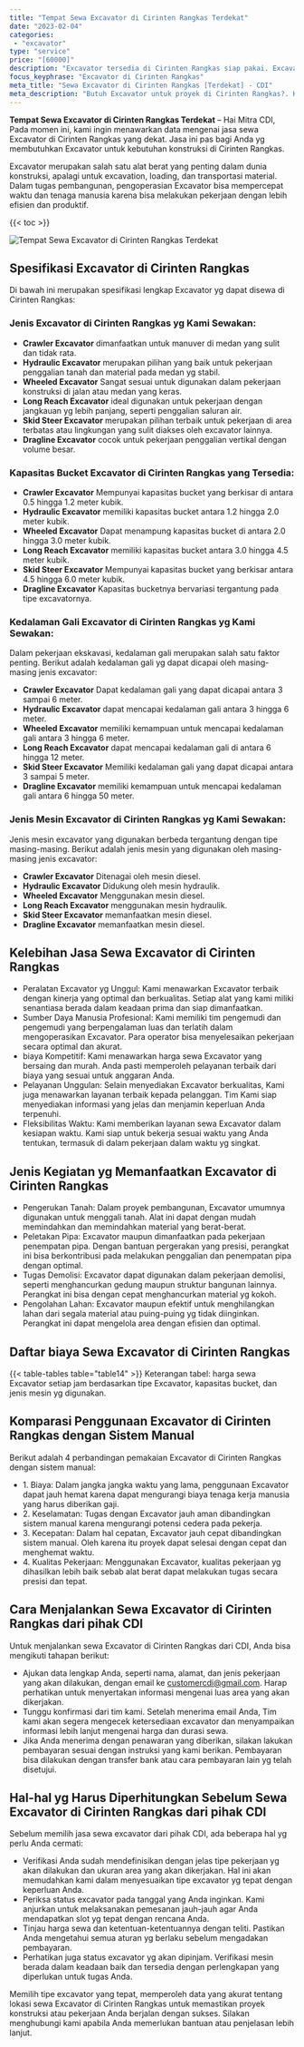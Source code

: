 ```yaml
---
title: "Tempat Sewa Excavator di Cirinten Rangkas Terdekat"
date: "2023-02-04"
categories:
 - "excavator"
type: "service"
price: "[60000]"
description: "Excavator tersedia di Cirinten Rangkas siap pakai. Excavator unggulan untuk proyek konstruksi yang membutuhkan peralatan profesional dengan performa optimal. Dapatkan informasi detail."
focus_keyphrase: "Excavator di Cirinten Rangkas"
meta_title: "Sewa Excavator di Cirinten Rangkas [Terdekat] - CDI"
meta_description: "Butuh Excavator untuk proyek di Cirinten Rangkas?. Kami tawarkan Excavator berkualitas untuk menyelesaikan pekerjaan. Harga kompetitif tersedia."
---
```


**Tempat Sewa Excavator di Cirinten Rangkas Terdekat** – Hai Mitra CDI, Pada momen ini, kami ingin menawarkan data mengenai jasa sewa Excavator di Cirinten Rangkas yang dekat. Jasa ini pas bagi Anda yg membutuhkan Excavator untuk kebutuhan konstruksi di Cirinten Rangkas.

Excavator merupakan salah satu alat berat yang penting dalam dunia konstruksi, apalagi untuk excavation, loading, dan transportasi material. Dalam tugas pembangunan, pengoperasian Excavator bisa mempercepat waktu dan tenaga manusia karena bisa melakukan pekerjaan dengan lebih efisien dan produktif.

{{< toc >}}

![Tempat Sewa Excavator di Cirinten Rangkas Terdekat](/images/excavator/excavator-05.jpg)

## Spesifikasi Excavator di Cirinten Rangkas

Di bawah ini merupakan spesifikasi lengkap Excavator yg dapat disewa di Cirinten Rangkas:

### Jenis Excavator di Cirinten Rangkas yg Kami Sewakan:

*   **Crawler Excavator** dimanfaatkan untuk manuver di medan yang sulit dan tidak rata.
*   **Hydraulic Excavator** merupakan pilihan yang baik untuk pekerjaan penggalian tanah dan material pada medan yg stabil.
*   **Wheeled Excavator** Sangat sesuai untuk digunakan dalam pekerjaan konstruksi di jalan atau medan yang keras.
*   **Long Reach Excavator** ideal digunakan untuk pekerjaan dengan jangkauan yg lebih panjang, seperti penggalian saluran air.
*   **Skid Steer Excavator** merupakan pilihan terbaik untuk pekerjaan di area terbatas atau lingkungan yang sulit diakses oleh excavator lainnya.
*   **Dragline Excavator** cocok untuk pekerjaan penggalian vertikal dengan volume besar.

### Kapasitas Bucket Excavator di Cirinten Rangkas yang Tersedia:

*   **Crawler Excavator** Mempunyai kapasitas bucket yang berkisar di antara 0.5 hingga 1.2 meter kubik.
*   **Hydraulic Excavator** memiliki kapasitas bucket antara 1.2 hingga 2.0 meter kubik.
*   **Wheeled Excavator** Dapat menampung kapasitas bucket di antara 2.0 hingga 3.0 meter kubik.
*   **Long Reach Excavator** memiliki kapasitas bucket antara 3.0 hingga 4.5 meter kubik.
*   **Skid Steer Excavator** Mempunyai kapasitas bucket yang berkisar antara 4.5 hingga 6.0 meter kubik.
*   **Dragline Excavator** Kapasitas bucketnya bervariasi tergantung pada tipe excavatornya.

### Kedalaman Gali Excavator di Cirinten Rangkas yg Kami Sewakan:

Dalam pekerjaan ekskavasi, kedalaman gali merupakan salah satu faktor penting. Berikut adalah kedalaman gali yg dapat dicapai oleh masing-masing jenis excavator:

*   **Crawler Excavator** Dapat kedalaman gali yang dapat dicapai antara 3 sampai 6 meter.
*   **Hydraulic Excavator** dapat mencapai kedalaman gali antara 3 hingga 6 meter.
*   **Wheeled Excavator** memiliki kemampuan untuk mencapai kedalaman gali antara 3 hingga 6 meter.
*   **Long Reach Excavator** dapat mencapai kedalaman gali di antara 6 hingga 12 meter.
*   **Skid Steer Excavator** Memiliki kedalaman gali yang dapat dicapai antara 3 sampai 5 meter.
*   **Dragline Excavator** memiliki kemampuan untuk mencapai kedalaman gali antara 6 hingga 50 meter.

### Jenis Mesin Excavator di Cirinten Rangkas yg Kami Sewakan:

Jenis mesin excavator yang digunakan berbeda tergantung dengan tipe masing-masing. Berikut adalah jenis mesin yang digunakan oleh masing-masing jenis excavator:

*   **Crawler Excavator** Ditenagai oleh mesin diesel.
*   **Hydraulic Excavator** Didukung oleh mesin hydraulik.
*   **Wheeled Excavator** Menggunakan mesin diesel.
*   **Long Reach Excavator** menggunakan mesin hydraulik.
*   **Skid Steer Excavator** memanfaatkan mesin diesel.
*   **Dragline Excavator** memanfaatkan mesin diesel.

## Kelebihan Jasa Sewa Excavator di Cirinten Rangkas

*   Peralatan Excavator yg Unggul: Kami menawarkan Excavator terbaik dengan kinerja yang optimal dan berkualitas. Setiap alat yang kami miliki senantiasa berada dalam keadaan prima dan siap dimanfaatkan.
*   Sumber Daya Manusia Profesional: Kami memiliki tim pengemudi dan pengemudi yang berpengalaman luas dan terlatih dalam mengoperasikan Excavator. Para operator bisa menyelesaikan pekerjaan secara optimal dan akurat.
*   biaya Kompetitif: Kami menawarkan harga sewa Excavator yang bersaing dan murah. Anda pasti memperoleh pelayanan terbaik dari biaya yang sesuai untuk anggaran Anda.
*   Pelayanan Unggulan: Selain menyediakan Excavator berkualitas, Kami juga menawarkan layanan terbaik kepada pelanggan. Tim Kami siap menyediakan informasi yang jelas dan menjamin keperluan Anda terpenuhi.
*   Fleksibilitas Waktu: Kami memberikan layanan sewa Excavator dalam kesiapan waktu. Kami siap untuk bekerja sesuai waktu yang Anda tentukan, termasuk di dalam pekerjaan dalam waktu yg singkat.

## Jenis Kegiatan yg Memanfaatkan Excavator di Cirinten Rangkas

*   Pengerukan Tanah: Dalam proyek pembangunan, Excavator umumnya digunakan untuk menggali tanah. Alat ini dapat dengan mudah memindahkan dan memindahkan material yang berat-berat.
*   Peletakan Pipa: Excavator maupun dimanfaatkan pada pekerjaan penempatan pipa. Dengan bantuan pergerakan yang presisi, perangkat ini bisa berkontribusi pada melakukan penggalian dan penempatan pipa dengan optimal.
*   Tugas Demolisi: Excavator dapat digunakan dalam pekerjaan demolisi, seperti menghancurkan gedung maupun struktur bangunan lainnya. Perangkat ini bisa dengan cepat menghancurkan material yg kokoh.
*   Pengolahan Lahan: Excavator maupun efektif untuk menghilangkan lahan dari segala material atau puing-puing yg tidak diinginkan. Perangkat ini dapat mengelola area dengan efisien dan optimal.

## Daftar biaya Sewa Excavator di Cirinten Rangkas

{{< table-tables table="table14" >}} Keterangan tabel: harga sewa Excavator setiap jam berdasarkan tipe Excavator, kapasitas bucket, dan jenis mesin yg digunakan. 

## Komparasi Penggunaan Excavator di Cirinten Rangkas dengan Sistem Manual

Berikut adalah 4 perbandingan pemakaian Excavator di Cirinten Rangkas dengan sistem manual:

*   1\. Biaya: Dalam jangka jangka waktu yang lama, penggunaan Excavator dapat jauh hemat karena dapat mengurangi biaya tenaga kerja manusia yang harus diberikan gaji.
*   2\. Keselamatan: Tugas dengan Excavator jauh aman dibandingkan sistem manual karena mengurangi potensi cedera pada pekerja.
*   3\. Kecepatan: Dalam hal cepatan, Excavator jauh cepat dibandingkan sistem manual. Oleh karena itu proyek dapat selesai dengan cepat dan menghemat waktu.
*   4\. Kualitas Pekerjaan: Menggunakan Excavator, kualitas pekerjaan yg dihasilkan lebih baik sebab alat berat dapat melakukan tugas secara presisi dan tepat.

## Cara Menjalankan Sewa Excavator di Cirinten Rangkas dari pihak CDI

Untuk menjalankan sewa Excavator di Cirinten Rangkas dari CDI, Anda bisa mengikuti tahapan berikut:

*   Ajukan data lengkap Anda, seperti nama, alamat, dan jenis pekerjaan yang akan dilakukan, dengan email ke customercdi@gmail.com. Harap perhatikan untuk menyertakan informasi mengenai luas area yang akan dikerjakan.
*   Tunggu konfirmasi dari tim kami. Setelah menerima email Anda, Tim kami akan segera mengecek ketersediaan excavator dan menyampaikan informasi lebih lanjut mengenai harga dan durasi sewa.
*   Jika Anda menerima dengan penawaran yang diberikan, silakan lakukan pembayaran sesuai dengan instruksi yang kami berikan. Pembayaran bisa dilakukan dengan transfer bank atau cara pembayaran lain yg telah disetujui.

## Hal-hal yg Harus Diperhitungkan Sebelum Sewa Excavator di Cirinten Rangkas dari pihak CDI

Sebelum memilih jasa sewa excavator dari pihak CDI, ada beberapa hal yg perlu Anda cermati:

*   Verifikasi Anda sudah mendefinisikan dengan jelas tipe pekerjaan yg akan dilakukan dan ukuran area yang akan dikerjakan. Hal ini akan memudahkan kami dalam menyesuaikan tipe excavator yg tepat dengan keperluan Anda.
*   Periksa status excavator pada tanggal yang Anda inginkan. Kami anjurkan untuk melaksanakan pemesanan jauh-jauh agar Anda mendapatkan slot yg tepat dengan rencana Anda.
*   Tinjau harga sewa dan ketentuan-ketentuannya dengan teliti. Pastikan Anda mengetahui semua aturan yg berlaku sebelum mengadakan pembayaran.
*   Perhatikan juga status excavator yg akan dipinjam. Verifikasi mesin berada dalam keadaan baik dan tersedia dengan perlengkapan yang diperlukan untuk tugas Anda.

Memilih tipe excavator yang tepat, memperoleh data yang akurat tentang lokasi sewa Excavator di Cirinten Rangkas untuk memastikan proyek konstruksi atau pekerjaan Anda berjalan dengan sukses. Silakan menghubungi kami apabila Anda memerlukan bantuan atau penjelasan lebih lanjut.